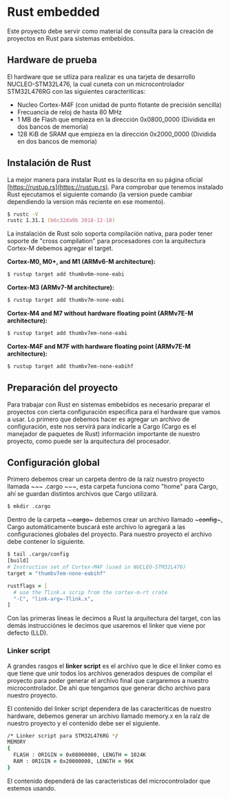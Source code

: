 # Rust embedded

Este proyecto debe servir como material de consulta para la creación de proyectos en Rust para sistemas embebidos. 

## Hardware de prueba

El hardware que se utliza para realizar es una tarjeta de desarrollo NUCLEO-STM32L476, la cual cuneta con un microcontrolador STM32L476RG con las siguientes caracteriticas:

* Nucleo Cortex-M4F (con unidad de punto flotante de precisión sencilla)
* Frecuancia de reloj de hasta 80 MHz
* 1 MB de Flash que empieza en la dirección 0x0800_0000 (Dividida en dos bancos de memoria)
* 128 KiB de SRAM que empieza en la dirección 0x2000_0000 (Dividida en dos bancos de memoria)

## Instalación de Rust

La mejor manera para instalar Rust es la descrita en su página oficial [https://rustup.rs](https://rustup.rs). Para comprobar que tenemos instalado Rust ejecutamos el siguiente comando (la version puede cambiar dependiendo la version más reciente en ese momento).

~~~ zsh
$ rustc -V
rustc 1.31.1 (b6c32da9b 2018-12-18)
~~~

La instalación de Rust solo soporta compilación nativa, para poder tener soporte de "cross compilation" para procesadores con la arquitectura Cortex-M debemos agregar el target.

**Cortex-M0, M0+, and M1 (ARMv6-M architecture):**
~~~ zsh
$ rustup target add thumbv6m-none-eabi
~~~

**Cortex-M3 (ARMv7-M architecture):**
~~~ zsh
$ rustup target add thumbv7m-none-eabi
~~~

**Cortex-M4 and M7 without hardware floating point (ARMv7E-M architecture):**
~~~ zsh
$ rustup target add thumbv7em-none-eabi
~~~

**Cortex-M4F and M7F with hardware floating point (ARMv7E-M architecture):**
~~~ zsh
$ rustup target add thumbv7em-none-eabihf
~~~

## Preparación del proyecto

Para trabajar con Rust en sistemas embebidos es necesario preparar el proyectos con cierta configuración especifica para el hardware que vamos a usar. Lo primero que debemos hacer es agregar un archivo de configuración, este nos servirá para indicarle a Cargo (Cargo es el manejador de paquetes de Rust) información importante de nuestro proyecto, como puede ser la arquitectura del procesador.

## Configuración global

Primero debemos crear un carpeta dentro de la raíz nuestro proyecto llamada ~~~ .cargo ~~~, esta carpeta funciona como "home" para Cargo, ahí se guardan distintos archivos que Cargo utilizará.

~~~ zsh
$ mkdir .cargo
~~~

Dentro de la carpeta ~~~.cargo~~~ debemos crear un archivo llamado ~~~config~~~, Cargo automáticamente buscará este archivo lo agregará a las configuraciones globales del proyecto. Para nuestro proyecto el archivo debe contener lo siguiente.

~~~ zsh
$ tail .cargo/config
[build]
# Instruction set of Cortex-M4F (used in NUCLEO-STM32L476)
target = "thumbv7em-none-eabihf"

rustflags = [
  # use the Tlink.x scrip from the cortex-m-rt crate
  "-C", "link-arg=-Tlink.x",
]
~~~

Con las primeras líneas le decimos a Rust la arquitectura del target, con las demás instrucciónes le decimos que usaremos el linker que viene por defecto (LLD). 

### Linker script

A grandes rasgos el **linker script** es el archivo que le dice el linker como es que tiene que unir todos los archivos generados despues de compilar el proyecto para poder generar el archivo final que cargaremos a nuestro microcontrolador. De ahí que tengamos que generar dicho archivo para nuestro proyecto.

El contenido del linker script dependera de las caracteriticas de nuestro hardware, debemos generar un archivo llamado memory.x en la raíz de nuestro proyecto y el contenido debe ser el siguiente.

~~~ zsh
/* Linker script para STM32L476RG */
MEMORY
{
  FLASH : ORIGIN = 0x08000000, LENGTH = 1024K
  RAM : ORIGIN = 0x20000000, LENGTH = 96K
}
~~~

El contenido dependerá de las caracteristicas del microcontrolador que estemos usando.

